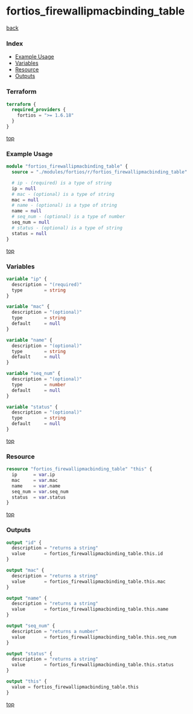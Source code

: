 # fortios_firewallipmacbinding_table

[back](../fortios.md)

### Index

- [Example Usage](#example-usage)
- [Variables](#variables)
- [Resource](#resource)
- [Outputs](#outputs)

### Terraform

```terraform
terraform {
  required_providers {
    fortios = ">= 1.6.18"
  }
}
```

[top](#index)

### Example Usage

```terraform
module "fortios_firewallipmacbinding_table" {
  source = "./modules/fortios/r/fortios_firewallipmacbinding_table"

  # ip - (required) is a type of string
  ip = null
  # mac - (optional) is a type of string
  mac = null
  # name - (optional) is a type of string
  name = null
  # seq_num - (optional) is a type of number
  seq_num = null
  # status - (optional) is a type of string
  status = null
}
```

[top](#index)

### Variables

```terraform
variable "ip" {
  description = "(required)"
  type        = string
}

variable "mac" {
  description = "(optional)"
  type        = string
  default     = null
}

variable "name" {
  description = "(optional)"
  type        = string
  default     = null
}

variable "seq_num" {
  description = "(optional)"
  type        = number
  default     = null
}

variable "status" {
  description = "(optional)"
  type        = string
  default     = null
}
```

[top](#index)

### Resource

```terraform
resource "fortios_firewallipmacbinding_table" "this" {
  ip      = var.ip
  mac     = var.mac
  name    = var.name
  seq_num = var.seq_num
  status  = var.status
}
```

[top](#index)

### Outputs

```terraform
output "id" {
  description = "returns a string"
  value       = fortios_firewallipmacbinding_table.this.id
}

output "mac" {
  description = "returns a string"
  value       = fortios_firewallipmacbinding_table.this.mac
}

output "name" {
  description = "returns a string"
  value       = fortios_firewallipmacbinding_table.this.name
}

output "seq_num" {
  description = "returns a number"
  value       = fortios_firewallipmacbinding_table.this.seq_num
}

output "status" {
  description = "returns a string"
  value       = fortios_firewallipmacbinding_table.this.status
}

output "this" {
  value = fortios_firewallipmacbinding_table.this
}
```

[top](#index)